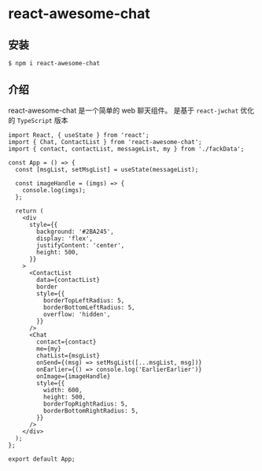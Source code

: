 <!--
 * @Description: your description
 * @Module: module.name
 * @Author: Draco
 * @Email: Draco.coder@gmail.com
 * @Github: https://github.com/draco-china
 * @Date: 2021-06-26 01:46:35
 * @LastEditTime: 2021-06-26 04:14:19
-->

# react-awesome-chat

## 安装

```bash
$ npm i react-awesome-chat
```

## 介绍

react-awesome-chat 是一个简单的 web 聊天组件。
是基于 `react-jwchat` 优化的 `TypeScript` 版本

```tsx
import React, { useState } from 'react';
import { Chat, ContactList } from 'react-awesome-chat';
import { contact, contactList, messageList, my } from './fackData';

const App = () => {
  const [msgList, setMsgList] = useState(messageList);

  const imageHandle = (imgs) => {
    console.log(imgs);
  };

  return (
    <div
      style={{
        background: '#2BA245',
        display: 'flex',
        justifyContent: 'center',
        height: 500,
      }}
    >
      <ContactList
        data={contactList}
        border
        style={{
          borderTopLeftRadius: 5,
          borderBottomLeftRadius: 5,
          overflow: 'hidden',
        }}
      />
      <Chat
        contact={contact}
        me={my}
        chatList={msgList}
        onSend={(msg) => setMsgList([...msgList, msg])}
        onEarlier={() => console.log('EarlierEarlier')}
        onImage={imageHandle}
        style={{
          width: 600,
          height: 500,
          borderTopRightRadius: 5,
          borderBottomRightRadius: 5,
        }}
      />
    </div>
  );
};

export default App;
```
